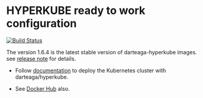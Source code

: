 # HYPERKUBE ready to work configuration

[![Build Status](https://travis-ci.org/dani8art/hyperkube.svg?branch=master)](https://travis-ci.org/http://github.com/dani8art/hyperkube)

The version 1.6.4 is the latest stable version of darteaga-hyperkube images.
see [release note](http://github.com/dani8art/hyperkube/releases/tag/1.6.4) for details.

- Follow [documentation](./docs) to deploy the Kubernetes cluster with darteaga/hyperkube.

- See [Docker Hub](https://hub.docker.com/r/darteaga/hyperkube/) also.